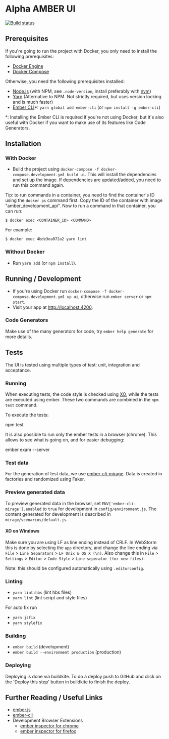 Alpha AMBER UI
===============

[![Build status](https://badge.buildkite.com/42748a5ed2c1c77c1dd974c497f0f39eaf39d782a289d19a8e.svg)](https://buildkite.com/csv-alpha/amber-ui)

## Prerequisites
If you're going to run the project with Docker, you only need to install the following prerequisites:
* [Docker Engine](https://docs.docker.com/get-docker/) 
* [Docker Compose](https://docs.docker.com/compose/install/)

Otherwise, you need the following prerequisites installed:
* [Node.js](https://nodejs.org/) (with NPM, see `.node-version`, install preferably with [nvm](https://github.com/creationix/nvm#install-script))
* [Yarn](https://yarnpkg.com/) (Alternative to NPM. Not strictly required, but uses version locking and is much faster)
* [Ember CLI](https://www.ember-cli.com/)*: `yarn global add ember-cli` (or `npm install -g ember-cli`)

*: Installing the Ember CLI is required if you're not using Docker, but it's also useful with Docker if you want to make use of its features like Code Generators.

## Installation
### With Docker
* Build the project using `docker-compose -f docker-compose.development.yml build ui`. This will install the dependencies and set up the image. If dependencies are updated/added, you need to run this command again.

Tip: to run commands in a container, you need to find the container's ID using the `docker ps` command first. Copy the ID of the container with image "amber_development_api".
Now to run a command in that container, you can run:
```
$ docker exec <CONTAINER_ID> <COMMAND>
```
For example:
```
$ docker exec 4bde3ea072a2 yarn lint
```

### Without Docker
* Run `yarn add` (or `npm install`).

## Running / Development
* If you're using Docker run `docker-compose -f docker-compose.development.yml up ui`, otherwise run `ember server` or `npm start`.
* Visit your app at [http://localhost:4200](http://localhost:4200).

### Code Generators
Make use of the many generators for code, try `ember help generate` for more details.

## Tests
The UI is tested using multiple types of test: unit, integration and acceptance.

### Running
When executing tests, the code style is checked using [XO](https://github.com/sindresorhus/xo), while the tests are
executed using ember. These two commands are combined in the `npm test` command.

To execute the tests:

   npm test

It is also possible to run only the ember tests in a browser (chrome). This allows to see what is going on, and for easier
debugging:

   ember exam --server

### Test data
For the generation of test data, we use [ember-cli-mirage](http://www.ember-cli-mirage.com/). Data is created in factories
and randomized using Faker.

### Preview generated data
To preview generated data in the browser, set `ENV['ember-cli-mirage'].enabled` to `true` for
development in `config/environment.js`. The content generated for development is described in `mirage/scenarios/default.js`.

#### XO on Windows
Make sure you are using LF as line ending instead of CRLF. In WebStorm this is done by selecting the `app` directory,
and change the line ending via `File` > `Line Separators` > `LF Unix & OS X (\n)`.
Also change this in `File` > `Settings` > `Editor` > `Code Style` > `Line seperator (for new files)`.

Note: this should be configured automatically using `.editorconfig`.

### Linting
* `yarn lint:hbs` (lint hbs files)
* `yarn lint` (lint script and style files)

For auto fix run
* `yarn jsfix`
* `yarn stylefix`

### Building
* `ember build` (development)
* `ember build --environment production` (production)

### Deploying
Deploying is done via buildkite. To do a deploy push to GitHub and click on the 'Deploy this step' button in buildkite to finish the deploy.

## Further Reading / Useful Links
* [ember.js](https://emberjs.com/)
* [ember-cli](https://www.ember-cli.com/)
* Development Browser Extensions
  * [ember inspector for chrome](https://chrome.google.com/webstore/detail/ember-inspector/bmdblncegkenkacieihfhpjfppoconhi)
  * [ember inspector for firefox](https://addons.mozilla.org/en-US/firefox/addon/ember-inspector/)
